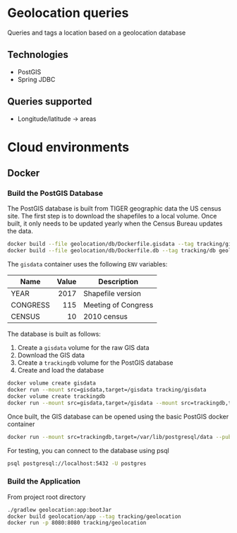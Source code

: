 # Geolocation queries

Queries and tags a location based on a geolocation database

## Technologies

- PostGIS
- Spring JDBC

## Queries supported

- Longitude/latitude -> areas

# Cloud environments

## Docker

### Build the PostGIS Database

The PostGIS database is built from TIGER geographic data the US census site. The first step is to download the
shapefiles to a local volume. Once built, it only needs to be updated yearly when the Census Bureau updates the data.

```bash
docker build --file geolocation/db/Dockerfile.gisdata --tag tracking/gisdata geolocation/db
docker build --file geolocation/db/Dockerfile.db --tag tracking/db geolocation/db
```

The `gisdata` container uses the following `ENV` variables:

| Name     | Value | Description         |
|----------|------:|---------------------|
| YEAR     |  2017 | Shapefile version   |
| CONGRESS |   115 | Meeting of Congress |
| CENSUS   |    10 | 2010 census         |


The database is built as follows:
1. Create a `gisdata` volume for the raw GIS data
2. Download the GIS data
3. Create a `trackingdb` volume for the PostGIS database
4. Create and load the database

```bash
docker volume create gisdata
docker run --mount src=gisdata,target=/gisdata tracking/gisdata
docker volume create trackingdb
docker run --mount src=gisdata,target=/gisdata --mount src=trackingdb,target=/var/lib/postgresql/data tracking/db --single
```

Once built, the GIS database can be opened using the basic PostGIS docker container

```bash
docker run --mount src=trackingdb,target=/var/lib/postgresql/data --publish 5432:5432 mdillon/postgis
```

For testing, you can connect to the database using psql

```bash
psql postgresql://localhost:5432 -U postgres
```

### Build the Application

From project root directory

```bash
./gradlew geolocation:app:bootJar
docker build geolocation/app --tag tracking/geolocation
docker run -p 8080:8080 tracking/geolocation
```
